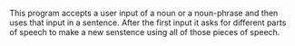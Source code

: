 This program accepts a user input of a noun or a noun-phrase and then uses that input in a sentence. After the first input it asks for different parts of speech to make a new 
senstence using all of those pieces of speech.